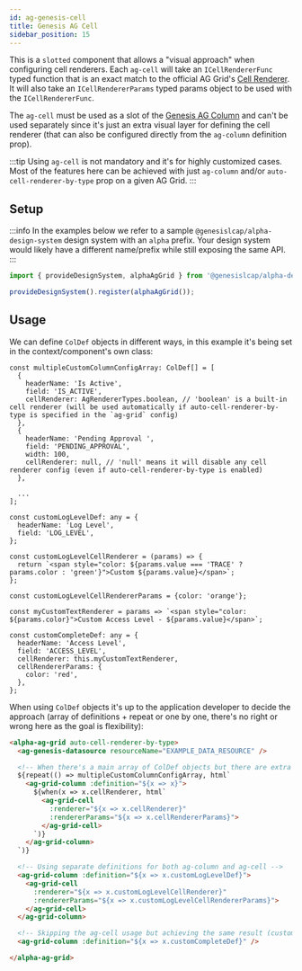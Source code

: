 ```yaml
---
id: ag-genesis-cell
title: Genesis AG Cell
sidebar_position: 15
---
```


This is a `slotted` component that allows a "visual approach" when configuring cell renderers. Each `ag-cell` will take an `ICellRendererFunc` typed function that is an exact match to the official AG Grid's [Cell Renderer](https://www.ag-grid.com/javascript-data-grid/component-cell-renderer/). It will also take an `ICellRendererParams` typed params object to be used with the `ICellRendererFunc`.

The `ag-cell` must be used as a slot of the [Genesis AG Column](/web-ui-reference/components/grids/ag-grid/ag-genesis-column/) and can't be used separately since it's just an extra visual layer for defining the cell renderer (that can also be configured directly from the `ag-column` definition prop).

:::tip
Using `ag-cell` is not mandatory and it's for highly customized cases. Most of the features here can be achieved with just `ag-column` and/or `auto-cell-renderer-by-type` prop on a given AG Grid.
:::

## Setup

:::info
In the examples below we refer to a sample `@genesislcap/alpha-design-system` design system with an `alpha` prefix. Your design system would likely have a different name/prefix while still exposing the same API.
:::

```ts
import { provideDesignSystem, alphaAgGrid } from '@genesislcap/alpha-design-system';

provideDesignSystem().register(alphaAgGrid());
```

## Usage

We can define `ColDef` objects in different ways, in this example it's being set in the context/component's own class:

```tsx title="ColDef array setting custom headerName and others"
const multipleCustomColumnConfigArray: ColDef[] = [
  {
    headerName: 'Is Active',
    field: 'IS_ACTIVE',
    cellRenderer: AgRendererTypes.boolean, // 'boolean' is a built-in cell renderer (will be used automatically if auto-cell-renderer-by-type is specified in the `ag-grid` config)
  },
  {
    headerName: 'Pending Approval ',
    field: 'PENDING_APPROVAL',
    width: 100,
    cellRenderer: null, // 'null' means it will disable any cell renderer config (even if auto-cell-renderer-by-type is enabled)
  },

  ...
];

const customLogLevelDef: any = {
  headerName: 'Log Level',
  field: 'LOG_LEVEL',
};

const customLogLevelCellRenderer = (params) => {
  return `<span style="color: ${params.value === 'TRACE' ? params.color : 'green'}">Custom ${params.value}</span>`;
};

const customLogLevelCellRendererParams = {color: 'orange'};

const myCustomTextRenderer = params => `<span style="color: ${params.color}">Custom Access Level - ${params.value}</span>`;

const customCompleteDef: any = {
  headerName: 'Access Level',
  field: 'ACCESS_LEVEL',
  cellRenderer: this.myCustomTextRenderer,
  cellRendererParams: {
    color: 'red',
  },
};
```

When using `ColDef` objects it's up to the application developer to decide the approach (array of definitions + repeat or one by one, there's no right or wrong here as the goal is flexibility):

```html title="Using the ColDef (with cellRenderer/cellRendererParams) objects in different ways"
<alpha-ag-grid auto-cell-renderer-by-type>
  <ag-genesis-datasource resourceName="EXAMPLE_DATA_RESOURCE" />

  <!-- When there's a main array of ColDef objects but there are extra conditions for the custom cellRenderer -->
  ${repeat(() => multipleCustomColumnConfigArray, html`
    <ag-grid-column :definition="${x => x}">
      ${when(x => x.cellRenderer, html`
        <ag-grid-cell 
          :renderer="${x => x.cellRenderer}" 
          :rendererParams="${x => x.cellRendererParams}">
        </ag-grid-cell>
      `)}
    </ag-grid-column>
  `)} 

  <!-- Using separate definitions for both ag-column and ag-cell -->
  <ag-grid-column :definition="${x => x.customLogLevelDef}">
    <ag-grid-cell 
      :renderer="${x => x.customLogLevelCellRenderer}" 
      :rendererParams="${x => x.customLogLevelCellRendererParams}">
    </ag-grid-cell>
  </ag-grid-column>

  <!-- Skipping the ag-cell usage but achieving the same result (custom cellRenderer/cellRendererParams) -->
  <ag-grid-column :definition="${x => x.customCompleteDef}" />

</alpha-ag-grid>
```
